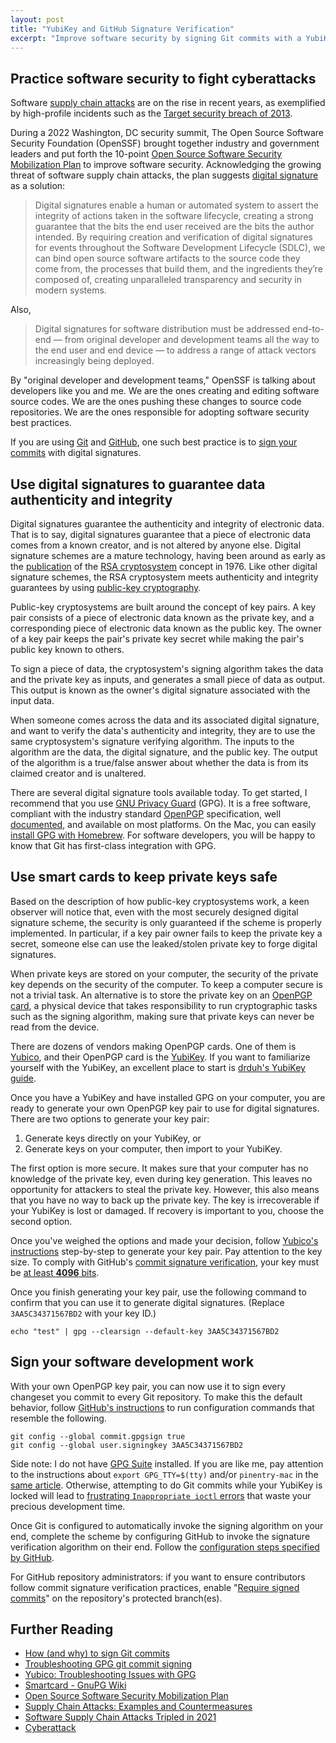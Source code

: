 ```yaml
---
layout: post
title: "YubiKey and GitHub Signature Verification"
excerpt: "Improve software security by signing Git commits with a YubiKey-generated GPG key and configuring GitHub to verify commit signatures."
---
```


## Practice software security to fight cyberattacks

Software [supply chain attacks](https://en.wikipedia.org/wiki/Supply_chain_attack) are on the rise in recent years, as exemplified by high-profile incidents such as the [Target security breach of 2013](https://www.zdnet.com/article/the-target-breach-two-years-later/).

During a 2022 Washington, DC security summit, The Open Source Software Security Foundation (OpenSSF) brought together industry and government leaders and put forth the 10-point [Open Source Software Security Mobilization Plan](https://openssf.org/oss-security-mobilization-plan/) to improve software security. Acknowledging the growing threat of software supply chain attacks, the plan suggests [digital signature](https://en.wikipedia.org/wiki/Digital_signature) as a solution:

> Digital signatures enable a human or automated system to assert the integrity of actions taken in the software lifecycle, creating a strong guarantee that the bits the end user received are the bits the author intended. By requiring creation and verification of digital signatures for events throughout the Software Development Lifecycle (SDLC), we can bind open source software artifacts to the source code they come from, the processes that build them, and the ingredients they’re composed of, creating unparalleled transparency and security in modern systems.

Also,

> Digital signatures for software distribution must be addressed end-to-end — from original developer and development teams all the way to the end user and end device — to address a range of attack vectors increasingly being deployed.

By "original developer and development teams," OpenSSF is talking about developers like you and me. We are the ones creating and editing software source codes. We are the ones pushing these changes to source code repositories. We are the ones responsible for adopting software security best practices.

If you are using [Git](https://en.wikipedia.org/wiki/Git) and [GitHub](https://en.wikipedia.org/wiki/GitHub), one such best practice is to [sign your commits](https://git-scm.com/book/en/v2/Git-Tools-Signing-Your-Work) with digital signatures.

## Use digital signatures to guarantee data authenticity and integrity

Digital signatures guarantee the authenticity and integrity of electronic data. That is to say, digital signatures guarantee that a piece of electronic data comes from a known creator, and is not altered by anyone else. Digital signature schemes are a mature technology, having been around as early as the [publication](https://ocw.bib.upct.es/pluginfile.php/5337/mod_resource/content/1/rsa_base.pdf) of the [RSA cryptosystem](<https://en.wikipedia.org/wiki/RSA_(cryptosystem)>) concept in 1976. Like other digital signature schemes, the RSA cryptosystem meets authenticity and integrity guarantees by using [public-key cryptography](https://en.wikipedia.org/wiki/Public-key_cryptography).

Public-key cryptosystems are built around the concept of key pairs. A key pair consists of a piece of electronic data known as the private key, and a corresponding piece of electronic data known as the public key. The owner of a key pair keeps the pair's private key secret while making the pair's public key known to others.

To sign a piece of data, the cryptosystem's signing algorithm takes the data and the private key as inputs, and generates a small piece of data as output. This output is known as the owner's digital signature associated with the input data.

When someone comes across the data and its associated digital signature, and want to verify the data's authenticity and integrity, they are to use the same cryptosystem's signature verifying algorithm. The inputs to the algorithm are the data, the digital signature, and the public key. The output of the algorithm is a true/false answer about whether the data is from its claimed creator and is unaltered.

There are several digital signature tools available today. To get started, I recommend that you use [GNU Privacy Guard](https://en.wikipedia.org/wiki/GNU_Privacy_Guard) (GPG). It is a free software, compliant with the industry standard [OpenPGP](https://www.openpgp.org/about/) specification, well [documented](https://gnupg.org/documentation/index.html), and available on most platforms. On the Mac, you can easily [install GPG with Homebrew](https://formulae.brew.sh/formula/gnupg). For software developers, you will be happy to know that Git has first-class integration with GPG.

## Use smart cards to keep private keys safe

Based on the description of how public-key cryptosystems work, a keen observer will notice that, even with the most securely designed digital signature scheme, the security is only guaranteed if the scheme is properly implemented. In particular, if a key pair owner fails to keep the private key a secret, someone else can use the leaked/stolen private key to forge digital signatures.

When private keys are stored on your computer, the security of the private key depends on the security of the computer. To keep a computer secure is not a trivial task. An alternative is to store the private key on an [OpenPGP card](https://en.wikipedia.org/wiki/OpenPGP_card), a physical device that takes responsibility to run cryptographic tasks such as the signing algorithm, making sure that private keys can never be read from the device.

There are dozens of vendors making OpenPGP cards. One of them is [Yubico](https://www.yubico.com/), and their OpenPGP card is the [YubiKey](https://en.wikipedia.org/wiki/YubiKey). If you want to familiarize yourself with the YubiKey, an excellent place to start is [drduh's YubiKey guide](https://github.com/drduh/YubiKey-Guide).

Once you have a YubiKey and have installed GPG on your computer, you are ready to generate your own OpenPGP key pair to use for digital signatures. There are two options to generate your key pair:

1. Generate keys directly on your YubiKey, or
1. Generate keys on your computer, then import to your YubiKey.

The first option is more secure. It makes sure that your computer has no knowledge of the private key, even during key generation. This leaves no opportunity for attackers to steal the private key. However, this also means that you have no way to back up the private key. The key is irrecoverable if your YubiKey is lost or damaged. If recovery is important to you, choose the second option.

Once you've weighed the options and made your decision, follow [Yubico's instructions](https://support.yubico.com/hc/en-us/articles/360013790259-Using-Your-YubiKey-with-OpenPGP) step-by-step to generate your key pair. Pay attention to the key size. To comply with GitHub's [commit signature verification](commit-signature-verification), your key must be [at least **4096** bits](https://docs.github.com/en/authentication/managing-commit-signature-verification/generating-a-new-gpg-key).

Once you finish generating your key pair, use the following command to confirm that you can use it to generate digital signatures. (Replace `3AA5C34371567BD2` with your key ID.)

```
echo "test" | gpg --clearsign --default-key 3AA5C34371567BD2
```

## Sign your software development work

With your own OpenPGP key pair, you can now use it to sign every changeset you commit to every Git repository. To make this the default behavior, follow [GitHub's instructions](https://docs.github.com/en/authentication/managing-commit-signature-verification/telling-git-about-your-signing-key) to run configuration commands that resemble the following.

```
git config --global commit.gpgsign true
git config --global user.signingkey 3AA5C34371567BD2
```

Side note: I do not have [GPG Suite](https://gpgtools.org/) installed. If you are like me, pay attention to the instructions about `export GPG_TTY=$(tty)` and/or `pinentry-mac` in the [same article](https://docs.github.com/en/authentication/managing-commit-signature-verification/telling-git-about-your-signing-key). Otherwise, attempting to do Git commits while your YubiKey is locked will lead to [frustrating `Inappropriate ioctl` errors](https://stackoverflow.com/questions/57591432/gpg-signing-failed-inappropriate-ioctl-for-device-on-macos-with-maven) that waste your precious development time.

Once Git is configured to automatically invoke the signing algorithm on your end, complete the scheme by configuring GitHub to invoke the signature verification algorithm on their end. Follow the [configuration steps specified by GitHub](https://docs.github.com/en/authentication/managing-commit-signature-verification/adding-a-gpg-key-to-your-github-account).

For GitHub repository administrators: if you want to ensure contributors follow commit signature verification practices, enable "[Require signed commits](https://docs.github.com/en/repositories/configuring-branches-and-merges-in-your-repository/managing-protected-branches/about-protected-branches#require-signed-commits)" on the repository's protected branch(es).

## Further Reading

- [How (and why) to sign Git commits](https://withblue.ink/2020/05/17/how-and-why-to-sign-git-commits.html)
- [Troubleshooting GPG git commit signing](https://juliansimioni.com/blog/troubleshooting-gpg-git-commit-signing/)
- [Yubico: Troubleshooting Issues with GPG](https://support.yubico.com/hc/en-us/articles/360013714479-Troubleshooting-Issues-with-GPG)
- [Smartcard - GnuPG Wiki](https://wiki.gnupg.org/SmartCard)
- [Open Source Software Security Mobilization Plan](https://8112310.fs1.hubspotusercontent-na1.net/hubfs/8112310/OpenSSF/OSS%20Mobilization%20Plan.pdf)
- [Supply Chain Attacks: Examples and Countermeasures](https://www.fortinet.com/resources/cyberglossary/supply-chain-attacks)
- [Software Supply Chain Attacks Tripled in 2021](https://www.securityweek.com/software-supply-chain-attacks-tripled-2021-study/)
- [Cyberattack](https://en.wikipedia.org/wiki/Cyberattack)
